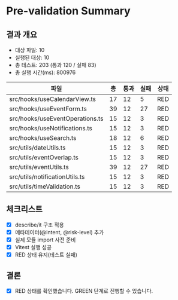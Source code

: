 # Pre-validation Summary

## 결과 개요
- 대상 파일: 10
- 실행된 대상: 10
- 총 테스트: 203 (통과 120 / 실패 83)
- 총 실행 시간(ms): 800976

| 파일 | 총 | 통과 | 실패 | 상태 |
| --- | --- | --- | --- | --- |
| src/hooks/useCalendarView.ts | 17 | 12 | 5 | RED |
| src/hooks/useEventForm.ts | 39 | 12 | 27 | RED |
| src/hooks/useEventOperations.ts | 15 | 12 | 3 | RED |
| src/hooks/useNotifications.ts | 15 | 12 | 3 | RED |
| src/hooks/useSearch.ts | 18 | 12 | 6 | RED |
| src/utils/dateUtils.ts | 15 | 12 | 3 | RED |
| src/utils/eventOverlap.ts | 15 | 12 | 3 | RED |
| src/utils/eventUtils.ts | 39 | 12 | 27 | RED |
| src/utils/notificationUtils.ts | 15 | 12 | 3 | RED |
| src/utils/timeValidation.ts | 15 | 12 | 3 | RED |

## 체크리스트
- [x] describe/it 구조 적용
- [x] 메타데이터(@intent, @risk-level) 추가
- [x] 실제 모듈 import 사전 준비
- [x] Vitest 실행 성공
- [x] RED 상태 유지(테스트 실패)

## 결론
- [x] RED 상태를 확인했습니다. GREEN 단계로 진행할 수 있습니다.
